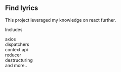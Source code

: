 
## Find lyrics

This project leveraged my knowledge on react further.

Includes

axios  
dispatchers  
context api  
reducer  
destructuring  
and more..  


